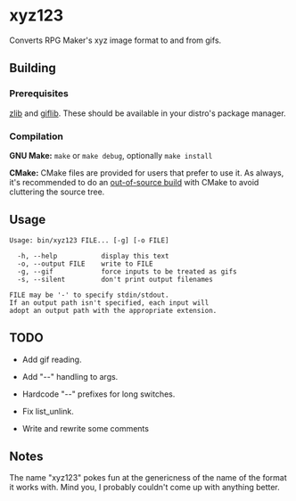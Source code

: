 xyz123
======

Converts RPG Maker's xyz image format to and from gifs.

Building
--------

### Prerequisites ###

[zlib][] and [giflib][].
These should be available in your distro's package manager.

[zlib]: http://zlib.net/
[giflib]: http://sourceforge.net/projects/giflib/

### Compilation ###

**GNU Make:** `make` or `make debug`, optionally `make install`

**CMake:** CMake files are provided for users that prefer to use it.
As always, it's recommended to do an [out-of-source build][oosb] with
CMake to avoid cluttering the source tree.

[oosb]: http://vtk.org/Wiki/CMake_FAQ#Out-of-source_build_trees

Usage
-----

	Usage: bin/xyz123 FILE... [-g] [-o FILE]

	  -h, --help           display this text
	  -o, --output FILE    write to FILE
	  -g, --gif            force inputs to be treated as gifs
	  -s, --silent         don't print output filenames

	FILE may be '-' to specify stdin/stdout.
	If an output path isn't specified, each input will
	adopt an output path with the appropriate extension.

TODO
----

- Add gif reading.

- Add "--" handling to args.

- Hardcode "--" prefixes for long switches.

- Fix list\_unlink.

- Write and rewrite some comments

Notes
-----

The name "xyz123" pokes fun at the genericness of the name of the format it
works with. Mind you, I probably couldn't come up with anything better.

